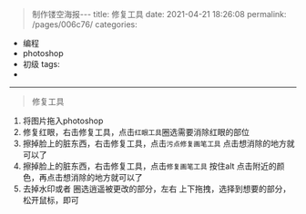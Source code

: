 > 制作镂空海报---
title: 修复工具
date: 2021-04-21 18:26:08
permalink: /pages/006c76/
categories:
  - 编程
  - photoshop
  - 初级
tags:
  - 
---

> 修复工具

1. 将图片拖入photoshop
2. 修复红眼，右击修复工具，点击`红眼工具`圈选需要消除红眼的部位
3. 擦掉脸上的脏东西，右击修复工具，点击`污点修复画笔工具` 点击想消除的地方就可以了
4. 擦掉脸上的脏东西，右击修复工具，点击`修复画笔工具` 按住alt 点击附近的颜色，再点击想消除的地方就可以了
5. 去掉水印或者 圈选逍遥被更改的部分，左右 上下拖拽，选择到想要的部分，松开鼠标，即可